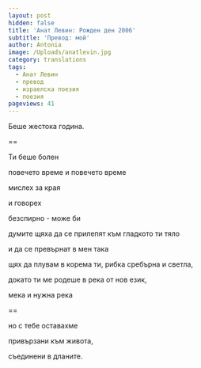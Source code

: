 ```yaml
---
layout: post
hidden: false
title: 'Анат Левин: Рожден ден 2006'
subtitle: 'Превод: мой'
author: Antonia
image: /Uploads/anatlevin.jpg
category: translations
tags:
  - Анат Левин
  - превод
  - израелска поезия
  - поезия
pageviews: 41
---
```

Беше жестока година.

\==

Ти беше болен

повечето време и повечето време

мислех за края

и говорех

безспирно - може би

думите щяха да се прилепят към гладкото ти тяло

и да се превърнат в мен така

щях да плувам в корема ти, рибка сребърна и светла,

докато ти ме родеше в река от нов език,

мека и нужна река

\==

но с тебе оставахме

привързани към живота,

съединени в дланите.
